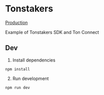 # Tonstakers

[Production](https://tonstakers.netlify.app/)

Example of Tonstakers SDK and Ton Connect

## Dev

1. Install dependencies

`npm install`

2. Run development

`npm run dev`
